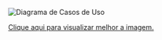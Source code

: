 ![Diagrama de Casos de Uso](http://i.imgur.com/CSU8sU2.png)

[Clique aqui para visualizar melhor a imagem.](http://i.imgur.com/CSU8sU2.png)